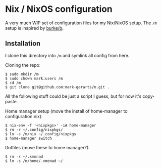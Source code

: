 # Nix / NixOS configuration

A very much WIP set of configuration files for my Nix/NixOS setup. The `/m` setup is inspired by [burke/b](https://github.com/burke/b).

## Installation

I clone this directory into `/m` and symlink all config from here. 

Cloning the repo:

```
$ sudo mkdir /m
$ sudo chown mark:users /m
$ cd /m
$ git clone git@github.com:mark-gerarts/m.git .
```

All the following stuff could be just a script I guess, but for now it's copy-paste.

Home manager setup (move the install of home-manager to configuration.nix):

```
$ nix-env -f '<nixpkgs>' -iA home-manager
$ rm -r ~/.config/nixpkgs/
$ ln -s /m/nix ~/.config/nixpkgs
$ home-manager switch
```

Dotfiles (move these to home manager?):

```
$ rm -r ~/.xmonad
$ ln -s /m/home/.xmonad ~/
```
